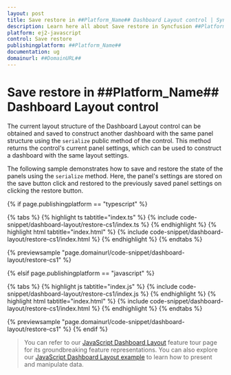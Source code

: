 ```yaml
---
layout: post
title: Save restore in ##Platform_Name## Dashboard Layout control | Syncfusion
description: Learn here all about Save restore in Syncfusion ##Platform_Name## Dashboard Layout control of Syncfusion Essential JS 2 and more.
platform: ej2-javascript
control: Save restore
publishingplatform: ##Platform_Name##
documentation: ug
domainurl: ##DomainURL##
---
```


# Save restore in ##Platform_Name## Dashboard Layout control

The current layout structure of the Dashboard Layout control can be obtained and saved to construct another dashboard with the same panel structure using the `serialize` public method of the control. This method returns the control's current panel settings, which can be used to construct a dashboard with the same layout settings.

The following sample demonstrates how to save and restore the state of the panels using the `serialize` method. Here, the panel's settings are stored on the save button click and restored to the previously saved panel settings on clicking the restore button.

{% if page.publishingplatform == "typescript" %}

 {% tabs %}
{% highlight ts tabtitle="index.ts" %}
{% include code-snippet/dashboard-layout/restore-cs1/index.ts %}
{% endhighlight %}
{% highlight html tabtitle="index.html" %}
{% include code-snippet/dashboard-layout/restore-cs1/index.html %}
{% endhighlight %}
{% endtabs %}
        
{% previewsample "page.domainurl/code-snippet/dashboard-layout/restore-cs1" %}

{% elsif page.publishingplatform == "javascript" %}

{% tabs %}
{% highlight js tabtitle="index.js" %}
{% include code-snippet/dashboard-layout/restore-cs1/index.js %}
{% endhighlight %}
{% highlight html tabtitle="index.html" %}
{% include code-snippet/dashboard-layout/restore-cs1/index.html %}
{% endhighlight %}
{% endtabs %}

{% previewsample "page.domainurl/code-snippet/dashboard-layout/restore-cs1" %}
{% endif %}

> You can refer to our [JavaScript Dashboard Layout](https://www.syncfusion.com/javascript-ui-controls/js-dashboard-layout) feature tour page for its groundbreaking feature representations. You can also explore our [JavaScript Dashboard Layout example](https://ej2.syncfusion.com/demos/#/material/dashboard-layout/default.html) to learn how to present and manipulate data.